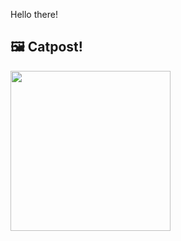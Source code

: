 Hello there!



## 🖼️ Catpost!

<sub>
    <img src="https://cdn2.thecatapi.com/images/5fo.jpg" height="256">
</sub>

